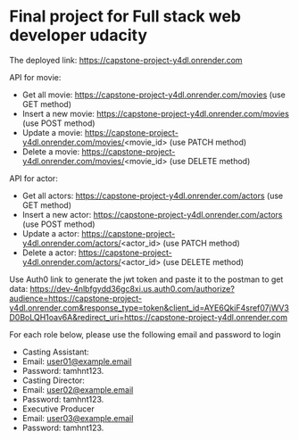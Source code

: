 # Final project for Full stack web developer udacity

The deployed link: https://capstone-project-y4dl.onrender.com

API for movie:
 - Get all movie: https://capstone-project-y4dl.onrender.com/movies (use GET method)
 - Insert a new movie: https://capstone-project-y4dl.onrender.com/movies (use POST method)
 - Update a movie: https://capstone-project-y4dl.onrender.com/movies/<movie_id> (use PATCH method)
 - Delete a movie: https://capstone-project-y4dl.onrender.com/movies/<movie_id> (use DELETE method)

API for actor:
 - Get all actors: https://capstone-project-y4dl.onrender.com/actors (use GET method)
 - Insert a new actor: https://capstone-project-y4dl.onrender.com/actors (use POST method)
 - Update a actor: https://capstone-project-y4dl.onrender.com/actors/<actor_id> (use PATCH method)
 - Delete a actor: https://capstone-project-y4dl.onrender.com/actors/<actor_id> (use DELETE method)

 Use Auth0 link to generate the jwt token and paste it to the postman to get data:
 https://dev-4nlbfgydd36gc8xi.us.auth0.com/authorize?audience=https://capstone-project-y4dl.onrender.com&response_type=token&client_id=AYE6QkiF4sref07jWV3D0BoLQH1oav6A&redirect_uri=https://capstone-project-y4dl.onrender.com

 For each role below, please use the following email and password to login
  - Casting Assistant:
   - Email: user01@example.email
   - Password: tamhnt123.
  - Casting Director:
   - Email: user02@example.email
   - Password: tamhnt123.
  - Executive Producer
   - Email: user03@example.email
   - Password: tamhnt123.